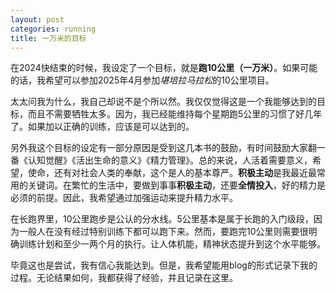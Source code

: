 ```yaml
---
layout: post
categories: running
title: 一万米的目标
---
```


在2024快结束的时候，我设定了一个目标，就是**跑10公里（一万米）**。如果可能的话，我希望可以参加2025年4月参加*堪培拉马拉松*的10公里项目。

太太问我为什么，我自己却说不是个所以然。我仅仅觉得这是一个我能够达到的目标，而且不需要牺牲太多。因为，我已经能维持每个星期跑5公里的习惯了好几年了。如果加以正确的训练，应该是可以达到的。

另外我这个目标的设定有一部分原因是受到这几本书的鼓励，有时间鼓励大家翻一番《认知觉醒》《活出生命的意义》《精力管理》。总的来说，人活着需要意义，希望，使命，还有对社会人类的奉献，这个是人的基本尊严。**积极主动**是我最近最常用的关键词。在繁忙的生活中，要做到事事**积极主动**，还要**全情投入**，好的精力是必须的前提。因此，我希望通过加强运动来提升精力水平。

在长跑界里，10公里跑步是公认的分水线。5公里基本是属于长跑的入门级段，因为一般人在没有经过特别训练下都可以跑下来。然而，要跑完10公里则需要很明确训练计划和至少一两个月的执行。让人体机能，精神状态提升到这个水平能够。

毕竟这也是尝试，我有信心我能达到。但是，我希望能用blog的形式记录下我的过程。无论结果如何，我都获得了经验，并且记录在这里。
<!--stackedit_data:
eyJoaXN0b3J5IjpbMTUwMDg0NTYyMiwyMDkyMTMyNzkwLC0yMD
UxNDg0MzU4LC0xNjYzNTk3Nzg4LDE5MzIxMTIyMzJdfQ==
-->